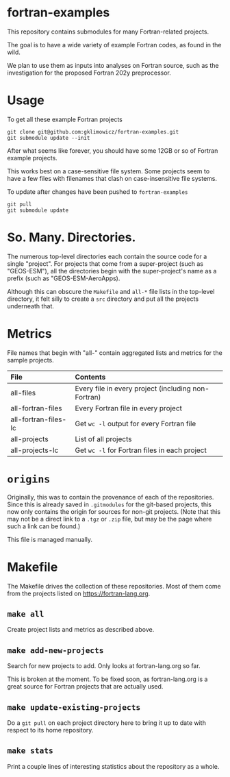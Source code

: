 # fortran-examples
This repository contains submodules for many Fortran-related projects.

The goal is to have a wide variety of example Fortran codes, as found in the wild.

We plan to use them as inputs into analyses on Fortran source, such as the investigation for the proposed Fortran 202y preprocessor.


# Usage
To get all these example Fortran projects
```
git clone git@github.com:gklimowicz/fortran-examples.git
git submodule update --init
```

After what seems like forever, you should have some 12GB or so of Fortran example projects.

This works best on a case-sensitive file system.
Some projects seem to have a few files with filenames that clash on case-insensitive file systems.

To update after changes have been pushed to `fortran-examples`
```
git pull
git submodule update
```


# So. Many. Directories.
The numerous top-level directories each contain the source code for a single "project".
For projects that come from a super-project (such as "GEOS-ESM"), all the directories begin with the super-project's name as a prefix (such as "GEOS-ESM-AeroApps).

Although this can obscure the `Makefile` and `all-*` file lists in the top-level directory,
it felt silly to create a `src` directory and put all the projects underneath that.


# Metrics
File names that begin with "all-" contain aggregated lists and metrics for the sample projects.

| File                 | Contents                                            |
|:---------------------|:----------------------------------------------------|
| all-files            | Every file in every project (including non-Fortran) |
| all-fortran-files    | Every Fortran file in every project                 |
| all-fortran-files-lc | Get `wc -l` output for every Fortran file           |
| all-projects         | List of all projects                                |
| all-projects-lc      | Get `wc -l` for Fortran files in each project       |


# `origins`
Originally, this was to contain the provenance of each of the repositories.
Since this is already saved in `.gitmodules` for the git-based projects,
this now only contains the origin for sources for non-git projects.
(Note that this may not be a direct link to a `.tgz` or `.zip` file, but
may be the page where such a link can be found.)

This file is managed manually.


# Makefile
The Makefile drives the collection of these repositories. Most of them come from the projects listed on https://fortran-lang.org.

## `make all`
Create project lists and metrics as described above.

## `make add-new-projects`
Search for new projects to add.
Only looks at fortran-lang.org so far.

This is broken at the moment.
To be fixed soon, as fortran-lang.org is a great source for Fortran projects that are actually used.


## `make update-existing-projects`
Do a `git pull` on each project directory here to bring it up to date
with respect to its home repository.


## `make stats`
Print a couple lines of interesting statistics about the repository as a whole.

<!--  LocalWords:  GEOS ESM AeroApps
 -->
